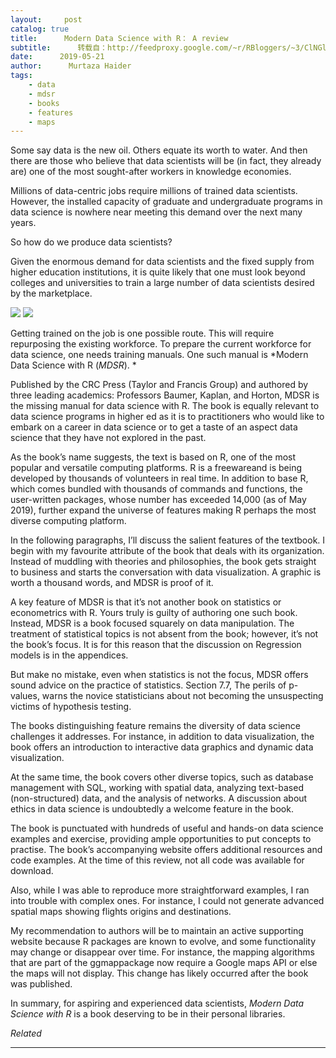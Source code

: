 ```yaml
---
layout:     post
catalog: true
title:      Modern Data Science with R： A review
subtitle:      转载自：http://feedproxy.google.com/~r/RBloggers/~3/ClNGlMdoXlA/
date:      2019-05-21
author:      Murtaza Haider
tags:
    - data
    - mdsr
    - books
    - features
    - maps
---
```


Some say data is the new oil. Others equate its worth to water. And then there are those who believe that data scientists will be (in fact, they already are) one of the most sought-after workers in knowledge economies.


Millions of data-centric jobs require millions of trained data scientists. However, the installed capacity of graduate and undergraduate programs in data science is nowhere near meeting this demand over the next many years. 


So how do we produce data scientists?


Given the enormous demand for data scientists and the fixed supply from higher education institutions, it is quite likely that one must look beyond colleges and universities to train a large number of data scientists desired by the marketplace. 


![](https://i1.wp.com/images-na.ssl-images-amazon.com/images/I/51lue2aNNUL._SX350_BO1,204,203,200_.jpg?resize=352%2C499&ssl=1)
![](https://i1.wp.com/images-na.ssl-images-amazon.com/images/I/51lue2aNNUL._SX350_BO1,204,203,200_.jpg?resize=352%2C499&ssl=1)

Getting trained on the job is one possible route. This will require repurposing the existing workforce. To prepare the current workforce for data science, one needs training manuals. One such manual is *Modern Data Science with R (*MDSR*). *


Published by the CRC Press (Taylor and Francis Group) and authored by three leading academics: Professors Baumer, Kaplan, and Horton, MDSR is the missing manual for data science with R. The book is equally relevant to data science programs in higher ed as it is to practitioners who would like to embark on a career in data science or to get a taste of an aspect data science that they have not explored in the past.


As the book’s name suggests, the text is based on R, one of the most popular and versatile computing platforms. R is a freewareand is being developed by thousands of volunteers in real time. In addition to base R, which comes bundled with thousands of commands and functions, the user-written packages, whose number has exceeded 14,000 (as of May 2019), further expand the universe of features making R perhaps the most diverse computing platform.



In the following paragraphs, I’ll discuss the salient features of the textbook. I begin with my favourite attribute of the book that deals with its organization. Instead of muddling with theories and philosophies, the book gets straight to business and starts the conversation with data visualization. A graphic is worth a thousand words, and MDSR is proof of it.






A key feature of MDSR is that it’s not another book on statistics or econometrics with R. Yours truly is guilty of authoring one such book. Instead, MDSR is a book focused squarely on data manipulation. The treatment of statistical topics is not absent from the book; however, it’s not the book’s focus. It is for this reason that the discussion on Regression models is in the appendices.


But make no mistake, even when statistics is not the focus, MDSR offers sound advice on the practice of statistics. Section 7.7, The perils of p-values, warns the novice statisticians about not becoming the unsuspecting victims of hypothesis testing.


The books distinguishing feature remains the diversity of data science challenges it addresses. For instance, in addition to data visualization, the book offers an introduction to interactive data graphics and dynamic data visualization. 


At the same time, the book covers other diverse topics, such as database management with SQL, working with spatial data, analyzing text-based (non-structured) data, and the analysis of networks. A discussion about ethics in data science is undoubtedly a welcome feature in the book.


The book is punctuated with hundreds of useful and hands-on data science examples and exercise, providing ample opportunities to put concepts to practise. The book’s accompanying website offers additional resources and code examples. At the time of this review, not all code was available for download. 


Also, while I was able to reproduce more straightforward examples, I ran into trouble with complex ones. For instance, I could not generate advanced spatial maps showing flights origins and destinations. 


My recommendation to authors will be to maintain an active supporting website because R packages are known to evolve, and some functionality may change or disappear over time. For instance, the mapping algorithms that are part of the ggmappackage now require a Google maps API or else the maps will not display. This change has likely occurred after the book was published.


In summary, for aspiring and experienced data scientists, *Modern Data Science with R* is a book deserving to be in their personal libraries.






*Related*








---
